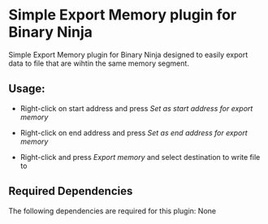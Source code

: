 # Simple Export Memory plugin for Binary Ninja

Simple Export Memory plugin for Binary Ninja designed to easily export data 
to file that are wihtin the same memory segment.

## Usage:

* Right-click on start address and press *Set as start address for export memory*

* Right-click on end address and press *Set as end address for export memory*

* Right-click and press *Export memory* and select destination to write file to

## Required Dependencies

The following dependencies are required for this plugin: None


